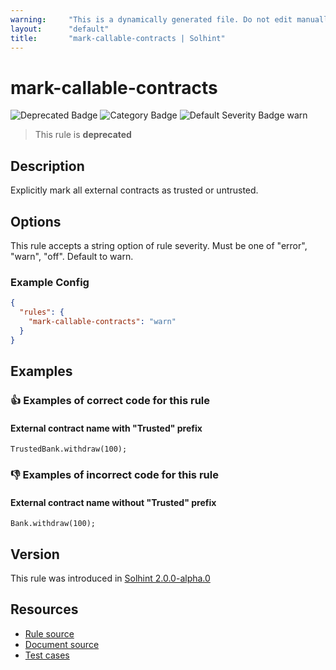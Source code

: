 ```yaml
---
warning:     "This is a dynamically generated file. Do not edit manually."
layout:      "default"
title:       "mark-callable-contracts | Solhint"
---
```


# mark-callable-contracts
![Deprecated Badge](https://img.shields.io/badge/-Deprecated-yellow)
![Category Badge](https://img.shields.io/badge/-Security%20Rules-informational)
![Default Severity Badge warn](https://img.shields.io/badge/Default%20Severity-warn-yellow)
> This rule is **deprecated**


## Description
Explicitly mark all external contracts as trusted or untrusted.

## Options
This rule accepts a string option of rule severity. Must be one of "error", "warn", "off". Default to warn.

### Example Config
```json
{
  "rules": {
    "mark-callable-contracts": "warn"
  }
}
```


## Examples
### 👍 Examples of **correct** code for this rule

#### External contract name with "Trusted" prefix

```solidity
TrustedBank.withdraw(100);
```

### 👎 Examples of **incorrect** code for this rule

#### External contract name without "Trusted" prefix

```solidity
Bank.withdraw(100);
```

## Version
This rule was introduced in [Solhint 2.0.0-alpha.0](https://github.com/solhint-community/solhint-community/tree/v2.0.0-alpha.0)

## Resources
- [Rule source](https://github.com/solhint-community/solhint-community/tree/master/lib/rules/security/mark-callable-contracts.js)
- [Document source](https://github.com/solhint-community/solhint-community/tree/master/docs/rules/security/mark-callable-contracts.md)
- [Test cases](https://github.com/solhint-community/solhint-community/tree/master/test/rules/security/mark-callable-contracts.js)
